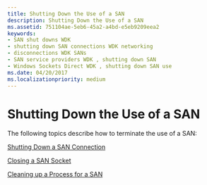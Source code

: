 ```yaml
---
title: Shutting Down the Use of a SAN
description: Shutting Down the Use of a SAN
ms.assetid: 751104ae-5eb6-45a2-a4bd-e5eb9209eea2
keywords:
- SAN shut downs WDK
- shutting down SAN connections WDK networking
- disconnections WDK SANs
- SAN service providers WDK , shutting down SAN
- Windows Sockets Direct WDK , shutting down SAN use
ms.date: 04/20/2017
ms.localizationpriority: medium
---
```


# Shutting Down the Use of a SAN





The following topics describe how to terminate the use of a SAN:

[Shutting Down a SAN Connection](shutting-down-a-san-connection.md)

[Closing a SAN Socket](closing-a-san-socket.md)

[Cleaning up a Process for a SAN](cleaning-up-a-process-for-a-san.md)

 

 





